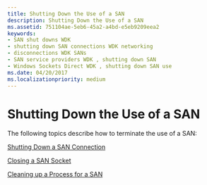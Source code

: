 ```yaml
---
title: Shutting Down the Use of a SAN
description: Shutting Down the Use of a SAN
ms.assetid: 751104ae-5eb6-45a2-a4bd-e5eb9209eea2
keywords:
- SAN shut downs WDK
- shutting down SAN connections WDK networking
- disconnections WDK SANs
- SAN service providers WDK , shutting down SAN
- Windows Sockets Direct WDK , shutting down SAN use
ms.date: 04/20/2017
ms.localizationpriority: medium
---
```


# Shutting Down the Use of a SAN





The following topics describe how to terminate the use of a SAN:

[Shutting Down a SAN Connection](shutting-down-a-san-connection.md)

[Closing a SAN Socket](closing-a-san-socket.md)

[Cleaning up a Process for a SAN](cleaning-up-a-process-for-a-san.md)

 

 





